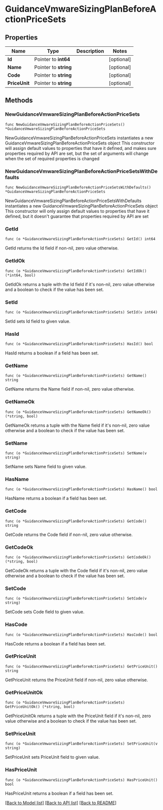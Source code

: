 # GuidanceVmwareSizingPlanBeforeActionPriceSets

## Properties

Name | Type | Description | Notes
------------ | ------------- | ------------- | -------------
**Id** | Pointer to **int64** |  | [optional] 
**Name** | Pointer to **string** |  | [optional] 
**Code** | Pointer to **string** |  | [optional] 
**PriceUnit** | Pointer to **string** |  | [optional] 

## Methods

### NewGuidanceVmwareSizingPlanBeforeActionPriceSets

`func NewGuidanceVmwareSizingPlanBeforeActionPriceSets() *GuidanceVmwareSizingPlanBeforeActionPriceSets`

NewGuidanceVmwareSizingPlanBeforeActionPriceSets instantiates a new GuidanceVmwareSizingPlanBeforeActionPriceSets object
This constructor will assign default values to properties that have it defined,
and makes sure properties required by API are set, but the set of arguments
will change when the set of required properties is changed

### NewGuidanceVmwareSizingPlanBeforeActionPriceSetsWithDefaults

`func NewGuidanceVmwareSizingPlanBeforeActionPriceSetsWithDefaults() *GuidanceVmwareSizingPlanBeforeActionPriceSets`

NewGuidanceVmwareSizingPlanBeforeActionPriceSetsWithDefaults instantiates a new GuidanceVmwareSizingPlanBeforeActionPriceSets object
This constructor will only assign default values to properties that have it defined,
but it doesn't guarantee that properties required by API are set

### GetId

`func (o *GuidanceVmwareSizingPlanBeforeActionPriceSets) GetId() int64`

GetId returns the Id field if non-nil, zero value otherwise.

### GetIdOk

`func (o *GuidanceVmwareSizingPlanBeforeActionPriceSets) GetIdOk() (*int64, bool)`

GetIdOk returns a tuple with the Id field if it's non-nil, zero value otherwise
and a boolean to check if the value has been set.

### SetId

`func (o *GuidanceVmwareSizingPlanBeforeActionPriceSets) SetId(v int64)`

SetId sets Id field to given value.

### HasId

`func (o *GuidanceVmwareSizingPlanBeforeActionPriceSets) HasId() bool`

HasId returns a boolean if a field has been set.

### GetName

`func (o *GuidanceVmwareSizingPlanBeforeActionPriceSets) GetName() string`

GetName returns the Name field if non-nil, zero value otherwise.

### GetNameOk

`func (o *GuidanceVmwareSizingPlanBeforeActionPriceSets) GetNameOk() (*string, bool)`

GetNameOk returns a tuple with the Name field if it's non-nil, zero value otherwise
and a boolean to check if the value has been set.

### SetName

`func (o *GuidanceVmwareSizingPlanBeforeActionPriceSets) SetName(v string)`

SetName sets Name field to given value.

### HasName

`func (o *GuidanceVmwareSizingPlanBeforeActionPriceSets) HasName() bool`

HasName returns a boolean if a field has been set.

### GetCode

`func (o *GuidanceVmwareSizingPlanBeforeActionPriceSets) GetCode() string`

GetCode returns the Code field if non-nil, zero value otherwise.

### GetCodeOk

`func (o *GuidanceVmwareSizingPlanBeforeActionPriceSets) GetCodeOk() (*string, bool)`

GetCodeOk returns a tuple with the Code field if it's non-nil, zero value otherwise
and a boolean to check if the value has been set.

### SetCode

`func (o *GuidanceVmwareSizingPlanBeforeActionPriceSets) SetCode(v string)`

SetCode sets Code field to given value.

### HasCode

`func (o *GuidanceVmwareSizingPlanBeforeActionPriceSets) HasCode() bool`

HasCode returns a boolean if a field has been set.

### GetPriceUnit

`func (o *GuidanceVmwareSizingPlanBeforeActionPriceSets) GetPriceUnit() string`

GetPriceUnit returns the PriceUnit field if non-nil, zero value otherwise.

### GetPriceUnitOk

`func (o *GuidanceVmwareSizingPlanBeforeActionPriceSets) GetPriceUnitOk() (*string, bool)`

GetPriceUnitOk returns a tuple with the PriceUnit field if it's non-nil, zero value otherwise
and a boolean to check if the value has been set.

### SetPriceUnit

`func (o *GuidanceVmwareSizingPlanBeforeActionPriceSets) SetPriceUnit(v string)`

SetPriceUnit sets PriceUnit field to given value.

### HasPriceUnit

`func (o *GuidanceVmwareSizingPlanBeforeActionPriceSets) HasPriceUnit() bool`

HasPriceUnit returns a boolean if a field has been set.


[[Back to Model list]](../README.md#documentation-for-models) [[Back to API list]](../README.md#documentation-for-api-endpoints) [[Back to README]](../README.md)


